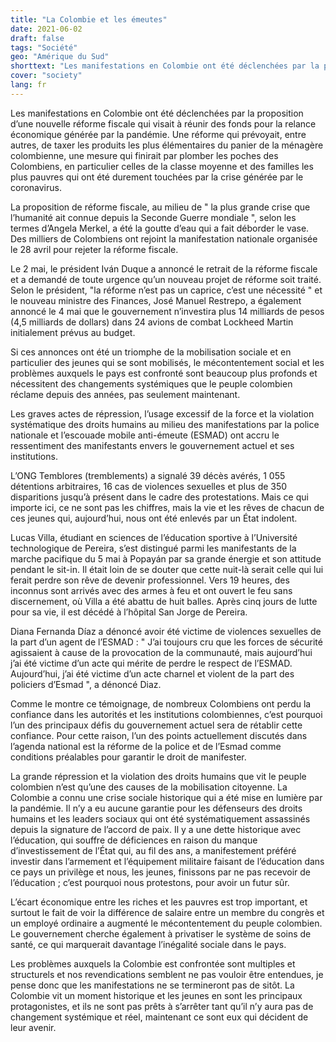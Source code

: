 ```yaml
---
title: "La Colombie et les émeutes"
date: 2021-06-02
draft: false
tags: "Société"
geo: "Amérique du Sud"
shorttext: "Les manifestations en Colombie ont été déclenchées par la proposition d'une nouvelle réforme fiscale qui rendra la vie quotidienne extrêmement chère."
cover: "society"
lang: fr
---
```


Les manifestations en Colombie ont été déclenchées par la proposition d’une nouvelle réforme fiscale qui visait à réunir des fonds pour la relance économique générée par la pandémie. Une réforme qui prévoyait, entre autres, de taxer les produits les plus élémentaires du panier de la ménagère colombienne, une mesure qui finirait par plomber les poches des Colombiens, en particulier celles de la classe moyenne et des familles les plus pauvres qui ont été durement touchées par la crise générée par le coronavirus.

La proposition de réforme fiscale, au milieu de " la plus grande crise que l’humanité ait connue depuis la Seconde Guerre mondiale ", selon les termes d’Angela Merkel, a été la goutte d’eau qui a fait déborder le vase. Des milliers de Colombiens ont rejoint la manifestation nationale organisée le 28 avril pour rejeter la réforme fiscale.

Le 2 mai, le président Iván Duque a annoncé le retrait de la réforme fiscale et a demandé de toute urgence qu’un nouveau projet de réforme soit traité. Selon le président,  "la réforme n’est pas un caprice, c’est une nécessité " et le nouveau ministre des Finances, José Manuel Restrepo, a également annoncé le 4 mai que le gouvernement n’investira plus 14 milliards de pesos (4,5 milliards de dollars) dans 24 avions de combat Lockheed Martin initialement prévus au budget.

Si ces annonces ont été un triomphe de la mobilisation sociale et en particulier des jeunes qui se sont mobilisés, le mécontentement social et les problèmes auxquels le pays est confronté sont beaucoup plus profonds et nécessitent des changements systémiques que le peuple colombien réclame depuis des années, pas seulement maintenant.

Les graves actes de répression, l’usage excessif de la force et la violation systématique des droits humains au milieu des manifestations par la police nationale et l’escouade mobile anti-émeute (ESMAD) ont accru le ressentiment des manifestants envers le gouvernement actuel et ses institutions.

L’ONG Temblores (tremblements) a signalé 39 décès avérés, 1 055 détentions arbitraires, 16 cas de violences sexuelles et plus de 350 disparitions jusqu’à présent dans le cadre des protestations. Mais ce qui importe ici, ce ne sont pas les chiffres, mais la vie et les rêves de chacun de ces jeunes qui, aujourd’hui, nous ont été enlevés par un État indolent.

Lucas Villa, étudiant en sciences de l’éducation sportive à l’Université technologique de Pereira, s’est distingué parmi les manifestants de la marche pacifique du 5 mai à Popayán par sa grande énergie et son attitude pendant le sit-in. Il était loin de se douter que cette nuit-là serait celle qui lui ferait perdre son rêve de devenir professionnel. Vers 19 heures, des inconnus sont arrivés avec des armes à feu et ont ouvert le feu sans discernement, où Villa a été abattu de huit balles. Après cinq jours de lutte pour sa vie, il est décédé à l’hôpital San Jorge de Pereira.

Diana Fernanda Díaz a dénoncé avoir été victime de violences sexuelles de la part d’un agent de l’ESMAD : " J’ai toujours cru que les forces de sécurité agissaient à cause de la provocation de la communauté, mais aujourd’hui j’ai été victime d’un acte qui mérite de perdre le respect de l’ESMAD. Aujourd’hui, j’ai été victime d’un acte charnel et violent de la part des policiers d’Esmad ", a dénoncé Diaz.

Comme le montre ce témoignage, de nombreux Colombiens ont perdu la confiance dans les autorités et les institutions colombiennes, c’est pourquoi l’un des principaux défis du gouvernement actuel sera de rétablir cette confiance. Pour cette raison, l’un des points actuellement discutés dans l’agenda national est la réforme de la police et de l’Esmad comme conditions préalables pour garantir le droit de manifester.

La grande répression et la violation des droits humains que vit le peuple colombien n’est qu’une des causes de la mobilisation citoyenne. La Colombie a connu une crise sociale historique qui a été mise en lumière par la pandémie. Il n’y a eu aucune garantie pour les défenseurs des droits humains et les leaders sociaux qui ont été systématiquement assassinés depuis la signature de l’accord de paix. Il y a une dette historique avec l’éducation, qui souffre de déficiences en raison du manque d’investissement de l’État qui, au fil des ans, a manifestement préféré investir dans l’armement et l’équipement militaire faisant de l’éducation dans ce pays un privilège et nous, les jeunes, finissons par ne pas recevoir de l’éducation ; c’est pourquoi nous protestons, pour avoir un futur sûr.

L’écart économique entre les riches et les pauvres est trop important, et surtout le fait de voir la différence de salaire entre un membre du congrès et un employé ordinaire a augmenté le mécontentement du peuple colombien. Le gouvernement cherche également à privatiser le système de soins de santé, ce qui marquerait davantage l’inégalité sociale dans le pays.

Les problèmes auxquels la Colombie est confrontée sont multiples et structurels et nos revendications semblent ne pas vouloir être entendues, je pense donc que les manifestations ne se termineront pas de sitôt. La Colombie vit un moment historique et les jeunes en sont les principaux protagonistes, et ils ne sont pas prêts à s’arrêter tant qu’il n’y aura pas de changement systémique et réel, maintenant ce sont eux qui décident de leur avenir.
